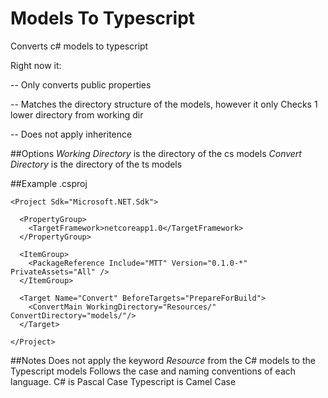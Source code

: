 # Models To Typescript

Converts c# models to typescript

Right now it:

-- Only converts public properties 

-- Matches the directory structure of the models, however it only Checks 1 lower directory from working dir

-- Does not apply inheritence

##Options
*Working Directory* is the directory of the cs models
*Convert Directory* is the directory of the ts models

##Example .csproj
```
<Project Sdk="Microsoft.NET.Sdk">

  <PropertyGroup>
    <TargetFramework>netcoreapp1.0</TargetFramework>
  </PropertyGroup>

  <ItemGroup>
    <PackageReference Include="MTT" Version="0.1.0-*" PrivateAssets="All" />
  </ItemGroup>

  <Target Name="Convert" BeforeTargets="PrepareForBuild">
    <ConvertMain WorkingDirectory="Resources/" ConvertDirectory="models/"/>
  </Target>

</Project>
```

##Notes
Does not apply the keyword *Resource* from the C# models to the Typescript models
Follows the case and naming conventions of each language.
C# is Pascal Case
Typescript is Camel Case